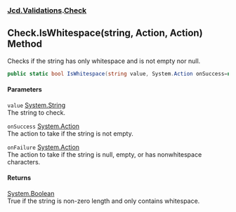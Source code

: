 ### [Jcd.Validations](Jcd_Validations.md 'Jcd.Validations').[Check](Jcd_Validations_Check.md 'Jcd.Validations.Check')
## Check.IsWhitespace(string, Action, Action) Method
Checks if the string has only whitespace and is not empty nor null.  
```csharp
public static bool IsWhitespace(string value, System.Action onSuccess=null, System.Action onFailure=null);
```
#### Parameters
<a name='Jcd_Validations_Check_IsWhitespace(string_System_Action_System_Action)_value'></a>
`value` [System.String](https://docs.microsoft.com/en-us/dotnet/api/System.String 'System.String')  
The string to check.
  
<a name='Jcd_Validations_Check_IsWhitespace(string_System_Action_System_Action)_onSuccess'></a>
`onSuccess` [System.Action](https://docs.microsoft.com/en-us/dotnet/api/System.Action 'System.Action')  
The action to take if the string is not empty.
  
<a name='Jcd_Validations_Check_IsWhitespace(string_System_Action_System_Action)_onFailure'></a>
`onFailure` [System.Action](https://docs.microsoft.com/en-us/dotnet/api/System.Action 'System.Action')  
The action to take if the string is null, empty, or has nonwhitespace characters.  
  
#### Returns
[System.Boolean](https://docs.microsoft.com/en-us/dotnet/api/System.Boolean 'System.Boolean')  
True if the string is non-zero length and only contains whitespace.
